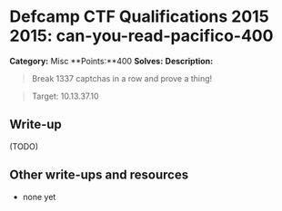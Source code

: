 # Defcamp CTF Qualifications 2015 2015: can-you-read-pacifico-400

**Category:** Misc
**Points:**400
**Solves:**
**Description:**

> Break 1337 captchas in a row and prove a thing!

> Target: 10.13.37.10


## Write-up

(TODO)

## Other write-ups and resources

* none yet
